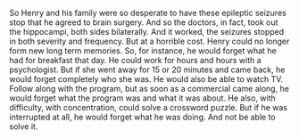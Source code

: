 So Henry and his family were so desperate to have these epileptic seizures stop
that he agreed to brain surgery. And so the doctors, in fact, took out the
hippocampi, both sides bilaterally. And it worked, the seizures stopped in both
severity and frequency. But at a horrible cost. Henry could no longer form new
long term memories. So, for instance, he would forget what he had for breakfast
that day. He could work for hours and hours with a psychologist. But if she
went away for 15 or 20 minutes and came back, he would forget completely who
she was. He would also be able to watch TV. Follow along with the program, but
as soon as a commercial came along, he would forget what the program was and
what it was about. He also, with difficulty, with concentration, could solve a
crossword puzzle. But if he was interrupted at all, he would forget what he was
doing. And not be able to solve it.
